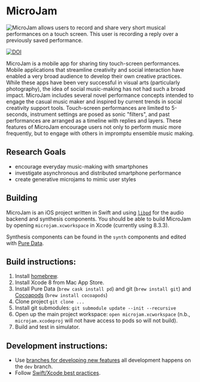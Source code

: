 # MicroJam

![MicroJam allows users to record and share very short musical
performances on a touch screen. This user is recording a reply over a
previously saved
performance.](https://raw.githubusercontent.com/cpmpercussion/microjam/develop/images/rc1/microjam-rc-1-duo.jpg)

[![DOI](https://zenodo.org/badge/70703690.svg)](https://zenodo.org/badge/latestdoi/70703690)

MicroJam is a mobile app for sharing tiny touch-screen performances. Mobile applications that streamline creativity and social interaction have enabled a very broad audience to develop their own creative practices. While these apps have been very successful in visual arts (particularly photography), the idea of social music-making has not had such a broad impact. MicroJam includes several novel performance concepts intended to engage the casual music maker and inspired by current trends in social creativity support tools. Touch-screen performances are limited to 5-seconds, instrument settings are posed as sonic "filters", and past performances are arranged as a timeline with replies and layers. These features of MicroJam encourage users not only to perform music more frequently, but to engage with others in impromptu ensemble music making.

## Research Goals

- encourage everyday music-making with smartphones
- investigate asynchronous and distributed smartphone performance
- create generative microjams to mimic user styles

## Building

MicroJam is an iOS project written in Swift and using [`libpd`](https://github.com/libpd/libpd) for the audio backend and synthesis components. You should be able to build MicroJam by opening `microjam.xcworkspace` in Xcode (currently using 8.3.3).

Synthesis components can be found in the `synth` components and edited with [Pure Data](http://msp.ucsd.edu/software.html).

## Build instructions:

1. Install [homebrew](https://brew.sh).
2. Install Xcode 8 from Mac App Store.
3. Install Pure Data (`brew cask install pd`) and git (`brew install git`) and [Cocoapods](https://cocoapods.org/) (`brew install cocoapods`)
4. Clone project `git clone ...`
5. Install git submodules: `git submodule update --init --recursive`
6. Open up the main project workspace: `open microjam.xcworkspace` (n.b., `microjam.xcodeproj` will not have access to pods so will not build).
7. Build and test in simulator.

## Development instructions:

- Use [branches for developing new features](http://nvie.com/posts/a-successful-git-branching-model/) all development happens on the `dev` branch.
- Follow [Swift/Xcode best practices](https://github.com/futurice/ios-good-practices).
